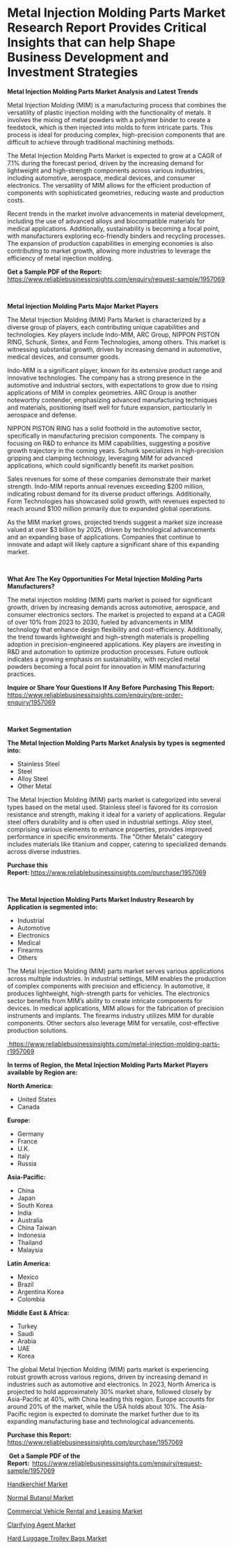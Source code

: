 <p><h1>Metal Injection Molding Parts Market Research Report Provides Critical Insights that can help Shape Business Development and Investment Strategies</h1></p><p><strong>Metal Injection Molding Parts Market Analysis and Latest Trends</strong></p>
<p><p>Metal Injection Molding (MIM) is a manufacturing process that combines the versatility of plastic injection molding with the functionality of metals. It involves the mixing of metal powders with a polymer binder to create a feedstock, which is then injected into molds to form intricate parts. This process is ideal for producing complex, high-precision components that are difficult to achieve through traditional machining methods.</p><p>The Metal Injection Molding Parts Market is expected to grow at a CAGR of 7.1% during the forecast period, driven by the increasing demand for lightweight and high-strength components across various industries, including automotive, aerospace, medical devices, and consumer electronics. The versatility of MIM allows for the efficient production of components with sophisticated geometries, reducing waste and production costs.</p><p>Recent trends in the market involve advancements in material development, including the use of advanced alloys and biocompatible materials for medical applications. Additionally, sustainability is becoming a focal point, with manufacturers exploring eco-friendly binders and recycling processes. The expansion of production capabilities in emerging economies is also contributing to market growth, allowing more industries to leverage the efficiency of metal injection molding.</p></p>
<p><strong>Get a Sample PDF of the Report:&nbsp;</strong> <a href="https://www.reliablebusinessinsights.com/enquiry/request-sample/1957069?utm_campaign=1121&utm_medium=2&utm_source=Github&utm_content=ia&utm_term=14112024&utm_id=metal-injection-molding-parts">https://www.reliablebusinessinsights.com/enquiry/request-sample/1957069</a></p>
<p>&nbsp;</p>
<p><strong>Metal Injection Molding Parts Major Market Players</strong></p>
<p><p>The Metal Injection Molding (MIM) Parts Market is characterized by a diverse group of players, each contributing unique capabilities and technologies. Key players include Indo-MIM, ARC Group, NIPPON PISTON RING, Schunk, Sintex, and Form Technologies, among others. This market is witnessing substantial growth, driven by increasing demand in automotive, medical devices, and consumer goods.</p><p>Indo-MIM is a significant player, known for its extensive product range and innovative technologies. The company has a strong presence in the automotive and industrial sectors, with expectations to grow due to rising applications of MIM in complex geometries. ARC Group is another noteworthy contender, emphasizing advanced manufacturing techniques and materials, positioning itself well for future expansion, particularly in aerospace and defense.</p><p>NIPPON PISTON RING has a solid foothold in the automotive sector, specifically in manufacturing precision components. The company is focusing on R&D to enhance its MIM capabilities, suggesting a positive growth trajectory in the coming years. Schunk specializes in high-precision gripping and clamping technology, leveraging MIM for advanced applications, which could significantly benefit its market position.</p><p>Sales revenues for some of these companies demonstrate their market strength. Indo-MIM reports annual revenues exceeding $200 million, indicating robust demand for its diverse product offerings. Additionally, Form Technologies has showcased solid growth, with revenues expected to reach around $100 million primarily due to expanded global operations.</p><p>As the MIM market grows, projected trends suggest a market size increase valued at over $3 billion by 2025, driven by technological advancements and an expanding base of applications. Companies that continue to innovate and adapt will likely capture a significant share of this expanding market.</p></p>
<p>&nbsp;</p>
<p><strong>What Are The Key Opportunities For Metal Injection Molding Parts Manufacturers?</strong></p>
<p><p>The metal injection molding (MIM) parts market is poised for significant growth, driven by increasing demands across automotive, aerospace, and consumer electronics sectors. The market is projected to expand at a CAGR of over 10% from 2023 to 2030, fueled by advancements in MIM technology that enhance design flexibility and cost-efficiency. Additionally, the trend towards lightweight and high-strength materials is propelling adoption in precision-engineered applications. Key players are investing in R&D and automation to optimize production processes. Future outlook indicates a growing emphasis on sustainability, with recycled metal powders becoming a focal point for innovation in MIM manufacturing practices.</p></p>
<p><strong>Inquire or Share Your Questions If Any Before Purchasing This Report:</strong> <a href="https://www.reliablebusinessinsights.com/enquiry/pre-order-enquiry/1957069?utm_campaign=1121&utm_medium=2&utm_source=Github&utm_content=ia&utm_term=14112024&utm_id=metal-injection-molding-parts">https://www.reliablebusinessinsights.com/enquiry/pre-order-enquiry/1957069</a></p>
<p>&nbsp;</p>
<p><strong>Market Segmentation</strong></p>
<p><strong>The Metal Injection Molding Parts Market Analysis by types is segmented into:</strong></p>
<p><ul><li>Stainless Steel</li><li>Steel</li><li>Alloy Steel</li><li>Other Metal</li></ul></p>
<p><p>The Metal Injection Molding (MIM) parts market is categorized into several types based on the metal used. Stainless steel is favored for its corrosion resistance and strength, making it ideal for a variety of applications. Regular steel offers durability and is often used in industrial settings. Alloy steel, comprising various elements to enhance properties, provides improved performance in specific environments. The "Other Metals" category includes materials like titanium and copper, catering to specialized demands across diverse industries.</p></p>
<p><strong>Purchase this Report:&nbsp;</strong><a href="https://www.reliablebusinessinsights.com/purchase/1957069?utm_campaign=1121&utm_medium=2&utm_source=Github&utm_content=ia&utm_term=14112024&utm_id=metal-injection-molding-parts">https://www.reliablebusinessinsights.com/purchase/1957069</a></p>
<p>&nbsp;</p>
<p><strong>The Metal Injection Molding Parts Market Industry Research by Application is segmented into:</strong></p>
<p><ul><li>Industrial</li><li>Automotive</li><li>Electronics</li><li>Medical</li><li>Firearms</li><li>Others</li></ul></p>
<p><p>The Metal Injection Molding (MIM) parts market serves various applications across multiple industries. In industrial settings, MIM enables the production of complex components with precision and efficiency. In automotive, it produces lightweight, high-strength parts for vehicles. The electronics sector benefits from MIM’s ability to create intricate components for devices. In medical applications, MIM allows for the fabrication of precision instruments and implants. The firearms industry utilizes MIM for durable components. Other sectors also leverage MIM for versatile, cost-effective production solutions.</p></p>
<p><a href="https://www.reliablebusinessinsights.com/metal-injection-molding-parts-r1957069?utm_campaign=1121&utm_medium=2&utm_source=Github&utm_content=ia&utm_term=14112024&utm_id=metal-injection-molding-parts">&nbsp;https://www.reliablebusinessinsights.com/metal-injection-molding-parts-r1957069</a></p>
<p><strong>In terms of Region, the Metal Injection Molding Parts Market Players available by Region are:</strong></p>
<p>
    <p> <strong> North America: </strong>
        <ul>
            <li>United States</li>
            <li>Canada</li>
        </ul>
        </p> 
    <p> <strong> Europe: </strong>
        <ul>
            <li>Germany</li>
            <li>France</li>
            <li>U.K.</li>
            <li>Italy</li>
            <li>Russia</li>
        </ul>
        </p> 
    <p> <strong> Asia-Pacific: </strong>
        <ul>
            <li>China</li>
            <li>Japan</li>
            <li>South Korea</li>
            <li>India</li>
            <li>Australia</li>
            <li>China Taiwan</li>
            <li>Indonesia</li>
            <li>Thailand</li>
            <li>Malaysia</li>
        </ul>
        </p> 
    <p> <strong> Latin America: </strong>
        <ul>
            <li>Mexico</li>
            <li>Brazil</li>
            <li>Argentina Korea</li>
            <li>Colombia</li>
        </ul>
        </p> 
    <p> <strong> Middle East & Africa: </strong>
        <ul>
            <li>Turkey</li>
            <li>Saudi</li>
            <li>Arabia</li>
            <li>UAE</li>
            <li>Korea</li>
        </ul>
    </p>
    </p>
<p><p>The global Metal Injection Molding (MIM) parts market is experiencing robust growth across various regions, driven by increasing demand in industries such as automotive and electronics. In 2023, North America is projected to hold approximately 30% market share, followed closely by Asia-Pacific at 40%, with China leading this region. Europe accounts for around 20% of the market, while the USA holds about 10%. The Asia-Pacific region is expected to dominate the market further due to its expanding manufacturing base and technological advancements.</p></p>
<p><strong>Purchase this Report: </strong><a href="https://www.reliablebusinessinsights.com/purchase/1957069?utm_campaign=1121&utm_medium=2&utm_source=Github&utm_content=ia&utm_term=14112024&utm_id=metal-injection-molding-parts">https://www.reliablebusinessinsights.com/purchase/1957069</a></p>
<p>&nbsp;<strong>Get a Sample PDF of the Report:&nbsp;&nbsp;</strong><a href="https://www.reliablebusinessinsights.com/enquiry/request-sample/1957069?utm_campaign=1121&utm_medium=2&utm_source=Github&utm_content=ia&utm_term=14112024&utm_id=metal-injection-molding-parts">https://www.reliablebusinessinsights.com/enquiry/request-sample/1957069</a></p>
<p><strong></strong></p>
<p><p><a href="https://www.linkedin.com/pulse/driving-forces-global-handkerchief-market-trends-applications-vbqkc?utm_campaign=1121&utm_medium=2&utm_source=Github&utm_content=ia&utm_term=14112024&utm_id=metal-injection-molding-parts">Handkerchief Market</a></p><p><a href="https://github.com/HobertDavis43/Market-Research-Report-List-1/blob/main/normal-butanol-market.md?utm_campaign=1121&utm_medium=2&utm_source=Github&utm_content=ia&utm_term=14112024&utm_id=metal-injection-molding-parts">Normal Butanol Market</a></p><p><a href="https://issuu.com/reportprime-2/docs/commercial-vehicle-rental-and-leasi_c668c5410744a8?utm_campaign=1121&utm_medium=2&utm_source=Github&utm_content=ia&utm_term=14112024&utm_id=metal-injection-molding-parts">Commercial Vehicle Rental and Leasing Market</a></p><p><a href="https://github.com/AlisaRowe24/Market-Research-Report-List-1/blob/main/clarifying-agent-market.md?utm_campaign=1121&utm_medium=2&utm_source=Github&utm_content=ia&utm_term=14112024&utm_id=metal-injection-molding-parts">Clarifying Agent Market</a></p><p><a href="https://www.linkedin.com/pulse/emerging-trends-hard-luggage-trolley-bags-market-detailed-c6fcc?utm_campaign=1121&utm_medium=2&utm_source=Github&utm_content=ia&utm_term=14112024&utm_id=metal-injection-molding-parts">Hard Luggage Trolley Bags Market</a></p></p>